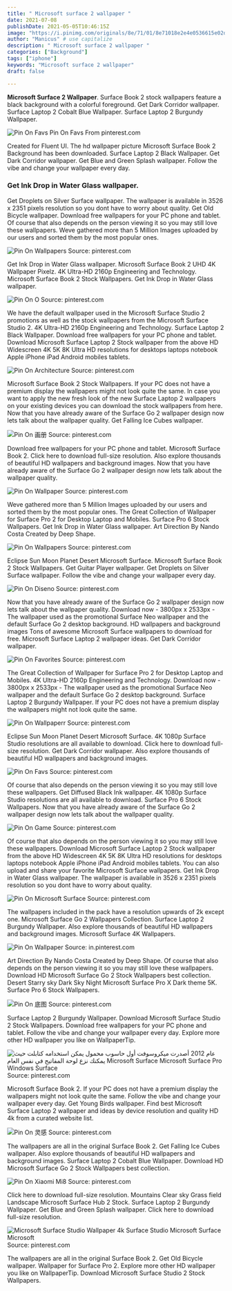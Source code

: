 ```yaml
---
title: " Microsoft surface 2 wallpaper "
date: 2021-07-08
publishDate: 2021-05-05T10:46:15Z
image: "https://i.pinimg.com/originals/8e/71/01/8e71018e2e4e0536615e02db6d18682b.jpg"
author: "Manicus" # use capitalize
description: " Microsoft surface 2 wallpaper "
categories: ["Background"]
tags: ["iphone"]
keywords: "Microsoft surface 2 wallpaper"
draft: false

---
```



**Microsoft Surface 2 Wallpaper**. Surface Book 2 stock wallpapers feature a black background with a colorful foreground. Get Dark Corridor wallpaper. Surface Laptop 2 Cobalt Blue Wallpaper. Surface Laptop 2 Burgundy Wallpaper.

![Pin On Favs](https://i.pinimg.com/originals/27/cf/a7/27cfa7df7f06bd163b7a645e57101369.jpg "Pin On Favs")
Pin On Favs From pinterest.com


Created for Fluent UI. The hd wallpaper picture Microsoft Surface Book 2 Background has been downloaded. Surface Laptop 2 Black Wallpaper. Get Dark Corridor wallpaper. Get Blue and Green Splash wallpaper. Follow the vibe and change your wallpaper every day.

### Get Ink Drop in Water Glass wallpaper.

Get Droplets on Silver Surface wallpaper. The wallpaper is available in 3526 x 2351 pixels resolution so you dont have to worry about quality. Get Old Bicycle wallpaper. Download free wallpapers for your PC phone and tablet. Of course that also depends on the person viewing it so you may still love these wallpapers. Weve gathered more than 5 Million Images uploaded by our users and sorted them by the most popular ones.


![Pin On Wallpapers](https://i.pinimg.com/originals/60/dc/98/60dc985be51aba23d55f2f7f2276631b.jpg "Pin On Wallpapers")
Source: pinterest.com

Get Ink Drop in Water Glass wallpaper. Microsoft Surface Book 2 UHD 4K Wallpaper Pixelz. 4K Ultra-HD 2160p Engineering and Technology. Microsoft Surface Book 2 Stock Wallpapers. Get Ink Drop in Water Glass wallpaper.

![Pin On O](https://i.pinimg.com/originals/56/10/04/5610047edc3e4efac4ec012b225459a1.jpg "Pin On O")
Source: pinterest.com

We have the default wallpaper used in the Microsoft Surface Studio 2 promotions as well as the stock wallpapers from the Microsoft Surface Studio 2. 4K Ultra-HD 2160p Engineering and Technology. Surface Laptop 2 Black Wallpaper. Download free wallpapers for your PC phone and tablet. Download Microsoft Surface Laptop 2 Stock wallpaper from the above HD Widescreen 4K 5K 8K Ultra HD resolutions for desktops laptops notebook Apple iPhone iPad Android mobiles tablets.

![Pin On Architecture](https://i.pinimg.com/originals/29/18/0a/29180a8c309c860fb09bbb27671df4fd.jpg "Pin On Architecture")
Source: pinterest.com

Microsoft Surface Book 2 Stock Wallpapers. If your PC does not have a premium display the wallpapers might not look quite the same. In case you want to apply the new fresh look of the new Surface Laptop 2 wallpapers on your existing devices you can download the stock wallpapers from here. Now that you have already aware of the Surface Go 2 wallpaper design now lets talk about the wallpaper quality. Get Falling Ice Cubes wallpaper.

![Pin On 画册](https://i.pinimg.com/originals/80/d3/11/80d311b358394d7a4b39e93487d756cc.jpg "Pin On 画册")
Source: pinterest.com

Download free wallpapers for your PC phone and tablet. Microsoft Surface Book 2. Click here to download full-size resolution. Also explore thousands of beautiful HD wallpapers and background images. Now that you have already aware of the Surface Go 2 wallpaper design now lets talk about the wallpaper quality.

![Pin On Wallpaper](https://i.pinimg.com/originals/f1/68/53/f16853e8ae332a7b0bc7e62e7a46d79a.jpg "Pin On Wallpaper")
Source: pinterest.com

Weve gathered more than 5 Million Images uploaded by our users and sorted them by the most popular ones. The Great Collection of Wallpaper for Surface Pro 2 for Desktop Laptop and Mobiles. Surface Pro 6 Stock Wallpapers. Get Ink Drop in Water Glass wallpaper. Art Direction By Nando Costa Created by Deep Shape.

![Pin On Wallpapers](https://i.pinimg.com/originals/bd/08/8c/bd088ca02e23d4f17a70e3e01c09cb4e.jpg "Pin On Wallpapers")
Source: pinterest.com

Eclipse Sun Moon Planet Desert Microsoft Surface. Microsoft Surface Book 2 Stock Wallpapers. Get Guitar Player wallpaper. Get Droplets on Silver Surface wallpaper. Follow the vibe and change your wallpaper every day.

![Pin On Diseno](https://i.pinimg.com/originals/5f/dc/a5/5fdca5546f424901f810ff83c199918a.jpg "Pin On Diseno")
Source: pinterest.com

Now that you have already aware of the Surface Go 2 wallpaper design now lets talk about the wallpaper quality. Download now - 3800px x 2533px - The wallpaper used as the promotional Surface Neo wallpaper and the default Surface Go 2 desktop background. HD wallpapers and background images Tons of awesome Microsoft Surface wallpapers to download for free. Microsoft Surface Laptop 2 wallpaper ideas. Get Dark Corridor wallpaper.

![Pin On Favorites](https://i.pinimg.com/originals/c4/0f/09/c40f099b14b213832253e4617285ebf3.jpg "Pin On Favorites")
Source: pinterest.com

The Great Collection of Wallpaper for Surface Pro 2 for Desktop Laptop and Mobiles. 4K Ultra-HD 2160p Engineering and Technology. Download now - 3800px x 2533px - The wallpaper used as the promotional Surface Neo wallpaper and the default Surface Go 2 desktop background. Surface Laptop 2 Burgundy Wallpaper. If your PC does not have a premium display the wallpapers might not look quite the same.

![Pin On Wallpaperr](https://i.pinimg.com/originals/68/f7/5a/68f75ab951a659a5489f181d2da9441c.jpg "Pin On Wallpaperr")
Source: pinterest.com

Eclipse Sun Moon Planet Desert Microsoft Surface. 4K 1080p Surface Studio resolutions are all available to download. Click here to download full-size resolution. Get Dark Corridor wallpaper. Also explore thousands of beautiful HD wallpapers and background images.

![Pin On Favs](https://i.pinimg.com/originals/27/cf/a7/27cfa7df7f06bd163b7a645e57101369.jpg "Pin On Favs")
Source: pinterest.com

Of course that also depends on the person viewing it so you may still love these wallpapers. Get Diffused Black Ink wallpaper. 4K 1080p Surface Studio resolutions are all available to download. Surface Pro 6 Stock Wallpapers. Now that you have already aware of the Surface Go 2 wallpaper design now lets talk about the wallpaper quality.

![Pin On Game](https://i.pinimg.com/originals/d3/4c/4e/d34c4ebfaa4c753ff0498391fea9a091.jpg "Pin On Game")
Source: pinterest.com

Of course that also depends on the person viewing it so you may still love these wallpapers. Download Microsoft Surface Laptop 2 Stock wallpaper from the above HD Widescreen 4K 5K 8K Ultra HD resolutions for desktops laptops notebook Apple iPhone iPad Android mobiles tablets. You can also upload and share your favorite Microsoft Surface wallpapers. Get Ink Drop in Water Glass wallpaper. The wallpaper is available in 3526 x 2351 pixels resolution so you dont have to worry about quality.

![Pin On Microsoft Surface](https://i.pinimg.com/originals/86/af/e7/86afe7d972265e337110ebbd51179423.jpg "Pin On Microsoft Surface")
Source: pinterest.com

The wallpapers included in the pack have a resolution upwards of 2k except one. Microsoft Surface Go 2 Wallpapers Collection. Surface Laptop 2 Burgundy Wallpaper. Also explore thousands of beautiful HD wallpapers and background images. Microsoft Surface 4K Wallpapers.

![Pin On Wallpaper](https://i.pinimg.com/originals/25/71/96/2571964d75038c86e993e047f0b07bb9.jpg "Pin On Wallpaper")
Source: in.pinterest.com

Art Direction By Nando Costa Created by Deep Shape. Of course that also depends on the person viewing it so you may still love these wallpapers. Download HD Microsoft Surface Go 2 Stock Wallpapers best collection. Desert Starry sky Dark Sky Night Microsoft Surface Pro X Dark theme 5K. Surface Pro 6 Stock Wallpapers.

![Pin On 底图](https://i.pinimg.com/originals/3b/1f/64/3b1f6466d8612e13fc52fd27590c5666.png "Pin On 底图")
Source: pinterest.com

Surface Laptop 2 Burgundy Wallpaper. Download Microsoft Surface Studio 2 Stock Wallpapers. Download free wallpapers for your PC phone and tablet. Follow the vibe and change your wallpaper every day. Explore more other HD wallpaper you like on WallpaperTip.

![عام 2012 أصدرت ميكروسوفت أول حاسوب محمول يمكن استخدامه كتابلت حيث يمكنك نزع لوحة المفاتيح في نفس العام Microsoft Surface Microsoft Surface Pro Windows Surface](https://i.pinimg.com/originals/a7/cd/cc/a7cdccac94320dc44706b2fecc52beb4.jpg "عام 2012 أصدرت ميكروسوفت أول حاسوب محمول يمكن استخدامه كتابلت حيث يمكنك نزع لوحة المفاتيح في نفس العام Microsoft Surface Microsoft Surface Pro Windows Surface")
Source: pinterest.com

Microsoft Surface Book 2. If your PC does not have a premium display the wallpapers might not look quite the same. Follow the vibe and change your wallpaper every day. Get Young Birds wallpaper. Find best Microsoft Surface Laptop 2 wallpaper and ideas by device resolution and quality HD 4k from a curated website list.

![Pin On 灵感](https://i.pinimg.com/564x/36/27/e2/3627e2aa2b82f2f22e1d9efc34ad4d12.jpg "Pin On 灵感")
Source: pinterest.com

The wallpapers are all in the original Surface Book 2. Get Falling Ice Cubes wallpaper. Also explore thousands of beautiful HD wallpapers and background images. Surface Laptop 2 Cobalt Blue Wallpaper. Download HD Microsoft Surface Go 2 Stock Wallpapers best collection.

![Pin On Xiaomi Mi8](https://i.pinimg.com/originals/ca/38/e4/ca38e460fb31fa430a892a6144135b5e.png "Pin On Xiaomi Mi8")
Source: pinterest.com

Click here to download full-size resolution. Mountains Clear sky Grass field Landscape Microsoft Surface Hub 2 Stock. Surface Laptop 2 Burgundy Wallpaper. Get Blue and Green Splash wallpaper. Click here to download full-size resolution.

![Microsoft Surface Studio Wallpaper 4k Surface Studio Microsoft Surface Microsoft](https://i.pinimg.com/originals/8e/71/01/8e71018e2e4e0536615e02db6d18682b.jpg "Microsoft Surface Studio Wallpaper 4k Surface Studio Microsoft Surface Microsoft")
Source: pinterest.com

The wallpapers are all in the original Surface Book 2. Get Old Bicycle wallpaper. Wallpaper for Surface Pro 2. Explore more other HD wallpaper you like on WallpaperTip. Download Microsoft Surface Studio 2 Stock Wallpapers.

